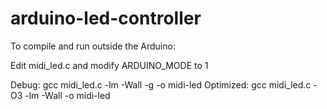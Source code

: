 arduino-led-controller
======================

To compile and run outside the Arduino:

Edit midi_led.c and modify ARDUINO_MODE to 1

Debug:      gcc midi_led.c -lm -Wall -g -o midi-led
Optimized:  gcc midi_led.c -O3 -lm -Wall -o midi-led

